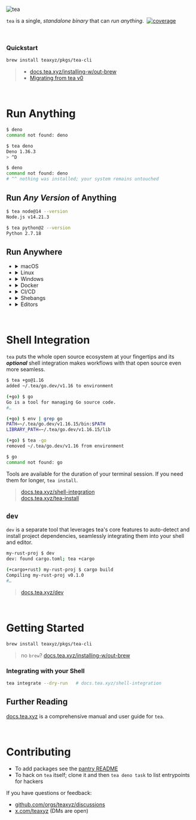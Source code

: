 ![tea](https://tea.xyz/banner.png)

`tea` is a single, *standalone binary* that can *run anything*.&nbsp;&nbsp;[![coverage][]][coveralls]

&nbsp;


### Quickstart

```sh
brew install teaxyz/pkgs/tea-cli
```

> * [docs.tea.xyz/installing-w/out-brew]
> * [Migrating from tea v0](https://slack-files.com/T02MTUY60NS-F05NRQ8CT51-a881910f74)

&nbsp;


# Run Anything

```sh
$ deno
command not found: deno

$ tea deno
Deno 1.36.3
> ^D

$ deno
command not found: deno
# ^^ nothing was installed; your system remains untouched
```


## Run *Any Version* of Anything

```sh
$ tea node@14 --version
Node.js v14.21.3

$ tea python@2 --version
Python 2.7.18
```


## Run Anywhere

* <details><summary>macOS</summary><br>

  * macOS >= 11
  * x86-64 & Apple Silicon

  </details>
* <details><summary>Linux</summary><br>

  * glibc >=2.28 [repology](https://repology.org/project/glibc/versions)
  * `x86_64` & `arm64`

  </details>
* <details><summary>Windows</summary><br>

  WSL2; x86-64. *Native windows is planned.*

  </details>
* <details><summary>Docker</summary><br>

  ```sh
  $ tea docker run -it teaxyz/cli

  (docker) $ tea node@16
  Welcome to Node.js v16.20.1.
  Type ".help" for more information.
  >
  ```

  Or in a `Dockerfile`:

  ```Dockerfile
  FROM teaxyz/cli
  RUN tea deno@1.35 task start
  ```

  Or in any image:

  ```Dockerfile
  FROM ubuntu
  RUN curl https://tea.xyz | sh
  RUN tea python@3.10 -m http.server 8000
  ```

  > [docs.tea.xyz/docker]

  </details>
* <details><summary>CI/CD</summary><br>

  ```yaml
  - uses: teaxyz/setup@v0
  - run: tea shellcheck
  ```

  Or in other CI/CD providers:

  ```sh
  $ curl https://tea.xyz | sh
  $ tea shellcheck
  ```

  > [docs.tea.xyz/ci-cd]

  </details>
* <details><summary>Shebangs</summary><br>

  ```sh
  #!/usr/bin/env -S tea python@3.10
  ```

  > [docs.tea.xyz/scripts]

  </details>
* <details><summary>Editors</summary><br>

  ```sh
  $ cd myproj

  myproj $ tea use cargo
  (+cargo) myproj $ code .
  ```

  Or use [`dev`][dev]; a separate tool that uses tea primitives to
  automatically determine and utilize your dependencies based on your
  project’s keyfiles.

  ```sh
  $ cd myproj

  myproj $ dev
  ^^ type `tea` to run that

  myproj $ tea
  tea +dev && dev
  dev: found cargo.toml; adding ~/.tea/cargo/v* to environment

  (+cargo+rust) my-rust-project $ code .
  ```

  > [docs.tea.xyz/editors]

  </details>

&nbsp;


# Shell Integration

`tea` puts the whole open source ecosystem at your fingertips and its
***optional*** shell integration makes workflows with that open source
even more seamless.

```sh
$ tea +go@1.16
added ~/.tea/go.dev/v1.16 to environment

(+go) $ go
Go is a tool for managing Go source code.
#…

(+go) $ env | grep go
PATH=~/.tea/go.dev/v1.16.15/bin:$PATH
LIBRARY_PATH=~/.tea/go.dev/v1.16.15/lib

(+go) $ tea -go
removed ~/.tea/go.dev/v1.16 from environment

$ go
command not found: go
```

Tools are available for the duration of your terminal session.
If you need them for longer, `tea install`.

> [docs.tea.xyz/shell-integration] \
> [docs.tea.xyz/tea-install]

## `dev`

`dev` is a separate tool that leverages tea's core
features to auto-detect and install project dependencies, seamlessly
integrating them into your shell and editor.

```sh
my-rust-proj $ dev
dev: found cargo.toml; tea +cargo

(+cargo+rust) my-rust-proj $ cargo build
Compiling my-rust-proj v0.1.0
#…
```

> [docs.tea.xyz/dev][dev]

&nbsp;



# Getting Started

```sh
brew install teaxyz/pkgs/tea-cli
```

> no `brew`? [docs.tea.xyz/installing-w/out-brew]

### Integrating with your Shell

```sh
tea integrate --dry-run   # docs.tea.xyz/shell-integration
```

## Further Reading

[docs.tea.xyz][docs] is a comprehensive manual and user guide for `tea`.

&nbsp;



# Contributing

* To add packages see the [pantry README]
* To hack on `tea` itself; clone it and then `tea deno task` to list
  entrypoints for hackers

If you have questions or feedback:

* [github.com/orgs/teaxyz/discussions][discussions]
* [x.com/teaxyz](https://x.com/teaxyz) (DMs are open)


[docs]: https://docs.tea.xyz
[pantry README]: ../../../pantry#contributing
[discussions]: ../../../discussions
[docs.tea.xyz/tea-install]: https://docs.tea.xyz/tea-install
[docs.tea.xyz/ci-cd]: https://docs.tea.xyz/ci-cd
[docs.tea.xyz/scripts]: https://docs.tea.xyz/scripts
[docs.tea.xyz/editors]: https://docs.tea.xyz/editors
[docs.tea.xyz/docker]: https://docs.tea.xyz/docker
[docs.tea.xyz/installing-w/out-brew]: https://docs.tea.xyz/installing-w/out-brew
[docs.tea.xyz/shell-integration]: https://docs.tea.xyz/shell-integration
[dev]: https://docs.tea.xyz/dev

[coverage]: https://coveralls.io/repos/github/teaxyz/cli/badge.svg?branch=main
[coveralls]: https://coveralls.io/github/teaxyz/cli?branch=main
